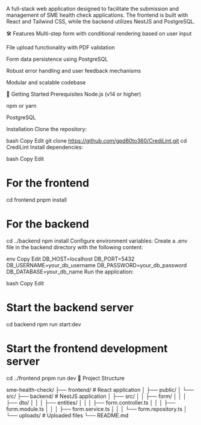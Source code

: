 A full-stack web application designed to facilitate the submission and management of SME health check applications. The frontend is built with React and Tailwind CSS, while the backend utilizes NestJS and PostgreSQL.

🛠️ Features
Multi-step form with conditional rendering based on user input

File upload functionality with PDF validation

Form data persistence using PostgreSQL

Robust error handling and user feedback mechanisms

Modular and scalable codebase

🚀 Getting Started
Prerequisites
Node.js (v14 or higher)

npm or yarn

PostgreSQL

Installation
Clone the repository:

bash
Copy
Edit
git clone https://github.com/gpd60to360/CrediLint.git
cd CrediLint
Install dependencies:

bash
Copy
Edit
# For the frontend
cd frontend
pnpm install

# For the backend
cd ../backend
npm install
Configure environment variables:
Create a .env file in the backend directory with the following content:

env
Copy
Edit
DB_HOST=localhost
DB_PORT=5432
DB_USERNAME=your_db_username
DB_PASSWORD=your_db_password
DB_DATABASE=your_db_name
Run the application:

bash
Copy
Edit
# Start the backend server
cd backend
npm run start:dev

# Start the frontend development server
cd ../frontend
pnpm run dev
📁 Project Structure

sme-health-check/
├── frontend/           # React application
│   ├── public/
│   └── src/
├── backend/            # NestJS application
│   ├── src/
│   │   ├── form/
│   │   │   ├── dto/
│   │   │   ├── entities/
│   │   │   ├── form.controller.ts
│   │   │   ├── form.module.ts
│   │   │   ├── form.service.ts
│   │   │   └── form.repository.ts
│   └── uploads/        # Uploaded files
└── README.md
